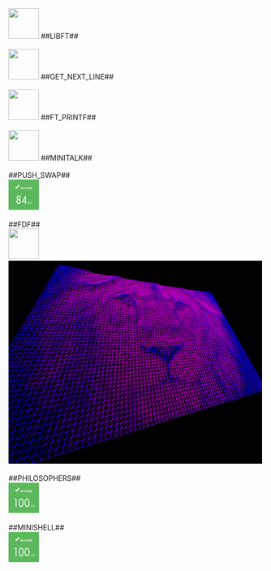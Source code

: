 <img src="https://github.com/omer0909/ecole_42/blob/master/files/result_125.png" height="60" width="60" >
##LIBFT##
<br><br>
<img src="https://github.com/omer0909/ecole_42/blob/master/files/result_125.png" height="60" width="60" >
##GET_NEXT_LINE##
<br><br>
<img src="https://github.com/omer0909/ecole_42/blob/master/files/result_101.png" height="60" width="60" >
##FT_PRINTF##
<br><br>
<img src="https://github.com/omer0909/ecole_42/blob/master/files/result_125.png" height="60" width="60" >
##MINITALK##
<br><br>
##PUSH_SWAP##<br>
<img src="https://github.com/omer0909/ecole_42/blob/master/files/result_84.png" height="60" width="60" >
<br><br>
##FDF##<br>
<img src="https://github.com/omer0909/ecole_42/blob/master/files/result_125.png" height="60" width="60" >
<img src="https://github.com/omer0909/ecole_42/blob/master/fdf/view.png" height="400" width="500" >
<br><br>
##PHILOSOPHERS##<br>
<img src="https://github.com/omer0909/ecole_42/blob/master/files/result_100.png" height="60" width="60" >
<br><br>
##MINISHELL##<br>
<img src="https://github.com/omer0909/ecole_42/blob/master/files/result_100.png" height="60" width="60" >
